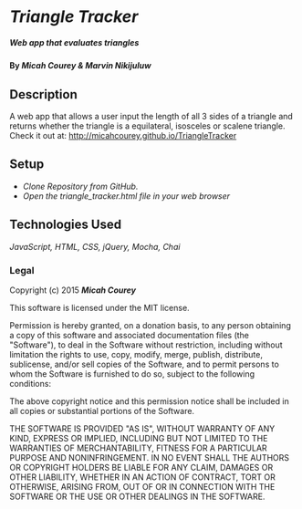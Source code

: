 # _Triangle Tracker_

#####  _Web app that evaluates triangles_

#### By **_Micah Courey & Marvin Nikijuluw_**

## Description

A web app that allows a user input the length of all 3 sides of a triangle and returns whether the triangle is a equilateral, isosceles or scalene triangle. Check it out at: http://micahcourey.github.io/TriangleTracker 

## Setup

* _Clone Repository from GitHub._
* _Open the triangle_tracker.html file in your web browser_

## Technologies Used

_JavaScript, HTML, CSS, jQuery, Mocha, Chai_

### Legal

Copyright (c) 2015 **_Micah Courey_**

This software is licensed under the MIT license.

Permission is hereby granted, on a donation basis, to any person obtaining a copy of this software and associated documentation files (the "Software"), to deal in the Software without restriction, including without limitation the rights to use, copy, modify, merge, publish, distribute, sublicense, and/or sell copies of the Software, and to permit persons to whom the Software is furnished to do so, subject to the following conditions:

The above copyright notice and this permission notice shall be included in all copies or substantial portions of the Software.

THE SOFTWARE IS PROVIDED "AS IS", WITHOUT WARRANTY OF ANY KIND, EXPRESS OR IMPLIED, INCLUDING BUT NOT LIMITED TO THE WARRANTIES OF MERCHANTABILITY, FITNESS FOR A PARTICULAR PURPOSE AND NONINFRINGEMENT. IN NO EVENT SHALL THE AUTHORS OR COPYRIGHT HOLDERS BE LIABLE FOR ANY CLAIM, DAMAGES OR OTHER LIABILITY, WHETHER IN AN ACTION OF CONTRACT, TORT OR OTHERWISE, ARISING FROM, OUT OF OR IN CONNECTION WITH THE SOFTWARE OR THE USE OR OTHER DEALINGS IN THE SOFTWARE.
